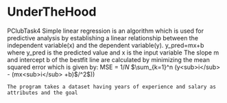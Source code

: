 # UnderTheHood
PClubTask4
    Simple linear regression is an algorithm which is used for predictive analysis by establishing a linear relationship between the independent variable(x) and the dependent variable(y).
    y_pred=mx+b where y_pred is the predicted value and x is the input variable
    The slope m and intercept b of the bestfit line are calculated by minimizing the mean squared error which is given by: MSE = $1/N$ 
   $\sum_{k=1}^n  (y<sub>i</sub> - (mx<sub>i</sub> +b)$/^2$)) 
    
    The program takes a dataset having years of experience and salary as attributes and the goal 
